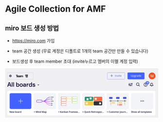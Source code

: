 
# Agile Collection for AMF


## miro 보드 생성 방법
- https://miro.com 가입

- team 공간 생성 (무료 계정은 디폴트로 1개의 team 공간만 만들 수 있습니다) 

- 보드생성 후 team member 초대 (invite누르고 멤버의 이멜 계정 입력)
  
![](/images/miro-board-creation.png)

